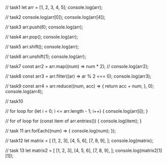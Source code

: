 // task1
let arr = [1, 2, 3, 4, 5];
console.log(arr);

// task2
console.log(arr[0]);
console.log(arr[4]);

// task3
arr.push(6);
console.log(arr);

// task4
arr.pop();
console.log(arr);

// task5
arr.shift();
console.log(arr);

// task6
arr.unshift(1);
console.log(arr);

// task7
const arr2 = arr.map((num) => num \* 2);
// console.log(arr2);

// task8
const arr3 = arr.filter((ar) => ar % 2 === 0);
console.log(arr3);

// task9
const arr4 = arr.reduce((num, acc) => {
return acc + num;
}, 0);
console.log(arr4);

// task10

// for loop
for (let i = 0; i <= arr.length - 1; i++) {
console.log(arr[i]);
}

// for of loop
for (const item of arr.entries()) {
console.log(item);
}

// task 11
arr.forEach((num) => {
console.log(num);
});

// task12
let matrix = [
[1, 2, 3],
[4, 5, 6],
[7, 8, 9],
];
console.log(matrix);

// task 13
let matrix2 = [
[1, 2, 3],
[4, 5, 6],
[7, 8, 9],
];
console.log(matrix2[1][1]);
